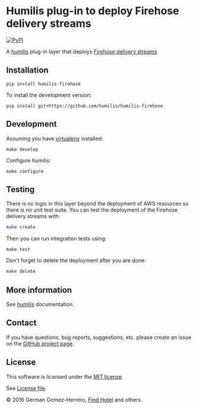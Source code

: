 Humilis plug-in to deploy Firehose delivery streams
===================================================

[![PyPI](https://img.shields.io/pypi/v/humilis-firehose.svg?style=flat)](https://pypi.python.org/pypi/humilis-firehose)

A [humilis][humilis] plug-in layer that deploys
[Firehose delivery streams][firehose].

[firehose]: http://docs.aws.amazon.com/firehose/latest/dev/what-is-this-service.html
[humilis]: https://github.com/InnovativeTravel/humilis
[redshift]: https://aws.amazon.com/documentation/redshift/
[s3]: https://aws.amazon.com/documentation/s3/


## Installation


```
pip install humilis-firehose
```


To install the development version:

```
pip install git+https://github.com/humilis/humilis-firehose
```


## Development

Assuming you have [virtualenv][venv] installed:

[venv]: https://virtualenv.readthedocs.org/en/latest/

```
make develop
```

Configure humilis:

```
make configure
```


## Testing

There is no logic in this layer beyond the deployment of AWS resources so
there is no unit test suite. You can test the deployment of the Firehose
delivery streams with:

```bash
make create
```

Then you can run integration tests using:

```
make test
```

Don't forget to delete the deployment after you are done:

```bash
make delete
```


## More information

See [humilis][humilis] documentation.

[humilis]: https://github.com//humilis/blob/master/README.md


## Contact

If you have questions, bug reports, suggestions, etc. please create an issue on
the [GitHub project page][github].

[github]: http://github.com/humilis/humilis-firehose


## License

This software is licensed under the [MIT license][mit].

[mit]: http://en.wikipedia.org/wiki/MIT_License

See [License file][LICENSE].

[LICENSE]: https://github.com/humilis/humilis-firehose/blob/master/LICENSE.txt


© 2016 German Gomez-Herrero, [Find Hotel][fh] and others.

[fh]: http://company.findhotel.net
